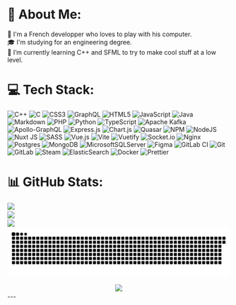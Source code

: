 # 💫 About Me:
🥖 I'm a French developper who loves to play with his computer.<br>🎓 I'm studying for an engineering degree.<br>🌱 I’m currently learning C++ and SFML to try to make cool stuff at a low level.


# 💻 Tech Stack:
![C++](https://img.shields.io/badge/c++-%2300599C.svg?style=for-the-badge&logo=c%2B%2B&logoColor=white) ![C](https://img.shields.io/badge/c-%2300599C.svg?style=for-the-badge&logo=c&logoColor=white) ![CSS3](https://img.shields.io/badge/css3-%231572B6.svg?style=for-the-badge&logo=css3&logoColor=white) ![GraphQL](https://img.shields.io/badge/-GraphQL-E10098?style=for-the-badge&logo=graphql&logoColor=white) ![HTML5](https://img.shields.io/badge/html5-%23E34F26.svg?style=for-the-badge&logo=html5&logoColor=white) ![JavaScript](https://img.shields.io/badge/javascript-%23323330.svg?style=for-the-badge&logo=javascript&logoColor=%23F7DF1E) ![Java](https://img.shields.io/badge/java-%23ED8B00.svg?style=for-the-badge&logo=openjdk&logoColor=white) ![Markdown](https://img.shields.io/badge/markdown-%23000000.svg?style=for-the-badge&logo=markdown&logoColor=white) ![PHP](https://img.shields.io/badge/php-%23777BB4.svg?style=for-the-badge&logo=php&logoColor=white) ![Python](https://img.shields.io/badge/python-3670A0?style=for-the-badge&logo=python&logoColor=ffdd54) ![TypeScript](https://img.shields.io/badge/typescript-%23007ACC.svg?style=for-the-badge&logo=typescript&logoColor=white) ![Apache Kafka](https://img.shields.io/badge/Apache%20Kafka-000?style=for-the-badge&logo=apachekafka) ![Apollo-GraphQL](https://img.shields.io/badge/-ApolloGraphQL-311C87?style=for-the-badge&logo=apollo-graphql) ![Express.js](https://img.shields.io/badge/express.js-%23404d59.svg?style=for-the-badge&logo=express&logoColor=%2361DAFB) ![Chart.js](https://img.shields.io/badge/chart.js-F5788D.svg?style=for-the-badge&logo=chart.js&logoColor=white) ![Quasar](https://img.shields.io/badge/Quasar-16B7FB?style=for-the-badge&logo=quasar&logoColor=black) ![NPM](https://img.shields.io/badge/NPM-%23CB3837.svg?style=for-the-badge&logo=npm&logoColor=white) ![NodeJS](https://img.shields.io/badge/node.js-6DA55F?style=for-the-badge&logo=node.js&logoColor=white) ![Nuxt JS](https://img.shields.io/badge/Nuxt-002E3B?style=for-the-badge&logo=nuxt.js&logoColor=#00DC82) ![SASS](https://img.shields.io/badge/SASS-hotpink.svg?style=for-the-badge&logo=SASS&logoColor=white) ![Vue.js](https://img.shields.io/badge/vue.js-%2335495e.svg?style=for-the-badge&logo=vuedotjs&logoColor=%234FC08D) ![Vite](https://img.shields.io/badge/vite-%23646CFF.svg?style=for-the-badge&logo=vite&logoColor=white) ![Vuetify](https://img.shields.io/badge/Vuetify-1867C0?style=for-the-badge&logo=vuetify&logoColor=AEDDFF) ![Socket.io](https://img.shields.io/badge/Socket.io-black?style=for-the-badge&logo=socket.io&badgeColor=010101) ![Nginx](https://img.shields.io/badge/nginx-%23009639.svg?style=for-the-badge&logo=nginx&logoColor=white) ![Postgres](https://img.shields.io/badge/postgres-%23316192.svg?style=for-the-badge&logo=postgresql&logoColor=white) ![MongoDB](https://img.shields.io/badge/MongoDB-%234ea94b.svg?style=for-the-badge&logo=mongodb&logoColor=white) ![MicrosoftSQLServer](https://img.shields.io/badge/Microsoft%20SQL%20Server-CC2927?style=for-the-badge&logo=microsoft%20sql%20server&logoColor=white) ![Figma](https://img.shields.io/badge/figma-%23F24E1E.svg?style=for-the-badge&logo=figma&logoColor=white) ![GitLab CI](https://img.shields.io/badge/gitlab%20CI-%23181717.svg?style=for-the-badge&logo=gitlab&logoColor=white) ![Git](https://img.shields.io/badge/git-%23F05033.svg?style=for-the-badge&logo=git&logoColor=white) ![GitLab](https://img.shields.io/badge/gitlab-%23181717.svg?style=for-the-badge&logo=gitlab&logoColor=white) ![Steam](https://img.shields.io/badge/steam-%23000000.svg?style=for-the-badge&logo=steam&logoColor=white) ![ElasticSearch](https://img.shields.io/badge/-ElasticSearch-005571?style=for-the-badge&logo=elasticsearch) ![Docker](https://img.shields.io/badge/docker-%230db7ed.svg?style=for-the-badge&logo=docker&logoColor=white) ![Prettier](https://img.shields.io/badge/prettier-%23F7B93E.svg?style=for-the-badge&logo=prettier&logoColor=black)
# 📊 GitHub Stats:
![](https://github-readme-stats.vercel.app/api?username=BlasterWhite&theme=dark&hide_border=true&include_all_commits=true&count_private=true)<br/>
![](https://github-readme-streak-stats.herokuapp.com/?user=BlasterWhite&theme=dark&hide_border=true)<br/>
![](https://github-readme-stats.vercel.app/api/top-langs/?username=BlasterWhite&theme=dark&hide_border=true&include_all_commits=true&count_private=true&layout=compact)
<img src="https://raw.githubusercontent.com/BlasterWhite/blasterwhite/output/snake.svg" alt="Snake animation" />
<div align="center">
  <img src="https://profile-counter.glitch.me/blasterwhite/count.svg?"  />
</div>
---

<!-- Proudly created with GPRM ( https://gprm.itsvg.in ) -->

<!--
<h1 align="center">Welcome To My Profile</h1>

###

<br clear="both">

<h4 align="left"></h4>

###



###

<br clear="both">

<div align="center">
  <a href="https://www.linkedin.com/in/mateo-guezennec/" target="_blank">
    <img src="https://raw.githubusercontent.com/maurodesouza/profile-readme-generator/master/src/assets/icons/social/linkedin/default.svg" width="52" height="40" alt="linkedin logo"  />
  </a>
  <a href="https://twitter.com/_BlasterWhite_" target="_blank">
    <img src="https://raw.githubusercontent.com/maurodesouza/profile-readme-generator/master/src/assets/icons/social/twitter/default.svg" width="52" height="40" alt="twitter logo"  />
  </a>
  <a href="https://discord.gg/8mjs2rH" target="_blank">
    <img src="https://raw.githubusercontent.com/maurodesouza/profile-readme-generator/master/src/assets/icons/social/discord/default.svg" width="52" height="40" alt="discord logo"  />
  </a>
  <a href="mat.guezen@gmail.com" target="_blank">
    <img src="https://raw.githubusercontent.com/maurodesouza/profile-readme-generator/master/src/assets/icons/social/gmail/default.svg" width="52" height="40" alt="gmail logo"  />
  </a>
</div>

###


###

<div align="center">
  <img src="https://github-readme-stats-sigma-five.vercel.app/api?hide_title=false&hide_rank=false&show_icons=true&include_all_commits=true&count_private=true&disable_animations=false&theme=tokyonight&locale=en&hide_border=true&username=blasterwhite" height="150" alt="stats graph"  />
  <img src="https://github-readme-stats-sigma-five.vercel.app/api/top-langs?locale=en&hide_title=false&layout=compact&card_width=320&langs_count=6&theme=tokyonight&hide_border=true&username=blasterwhite" height="150" alt="languages graph"  />
</div>

###

<p align="left">My favourites :</p>

###

<div align="center">
  <img src="https://cdn.jsdelivr.net/gh/devicons/devicon/icons/vuejs/vuejs-original.svg" height="48" width="72" alt="vuejs logo"  />
  <img src="https://cdn.jsdelivr.net/gh/devicons/devicon/icons/javascript/javascript-original.svg" height="48" width="72" alt="javascript logo"  />
  <img src="https://cdn.jsdelivr.net/gh/devicons/devicon/icons/typescript/typescript-original.svg" height="48" width="72" alt="typescript logo"  />
  <img src="https://cdn.jsdelivr.net/gh/devicons/devicon/icons/css3/css3-original.svg" height="48" width="72" alt="css3 logo"  />
  <img src="https://cdn.jsdelivr.net/gh/devicons/devicon/icons/html5/html5-original.svg" height="48" width="72" alt="html5 logo"  />
  <img src="https://cdn.jsdelivr.net/gh/devicons/devicon/icons/graphql/graphql-plain.svg" height="48" width="72" alt="graphql logo"  />
  <img src="https://cdn.jsdelivr.net/gh/devicons/devicon/icons/express/express-original.svg" height="48" width="72" alt="express logo"  />
  <img src="https://cdn.jsdelivr.net/gh/devicons/devicon/icons/java/java-original.svg" height="48" width="72" alt="java logo"  />
  <img src="https://cdn.jsdelivr.net/gh/devicons/devicon/icons/c/c-original.svg" height="48" width="72" alt="c logo"  />
  <img src="https://cdn.jsdelivr.net/gh/devicons/devicon/icons/figma/figma-original.svg" height="48" width="72" alt="figma logo"  />
  <img src="https://cdn.jsdelivr.net/gh/devicons/devicon/icons/docker/docker-original.svg" height="48" width="72" alt="docker logo"  />
  <img src="https://cdn.jsdelivr.net/gh/devicons/devicon/icons/linux/linux-original.svg" height="48" width="72" alt="linux logo"  />
</div>

###

<p align="left">Already work with :</p>

###

<div align="center">
  <img src="https://cdn.jsdelivr.net/gh/devicons/devicon/icons/javascript/javascript-original.svg" height="24" width="42" alt="javascript logo"  />
  <img src="https://cdn.jsdelivr.net/gh/devicons/devicon/icons/typescript/typescript-original.svg" height="24" width="42" alt="typescript logo"  />
  <img src="https://cdn.jsdelivr.net/gh/devicons/devicon/icons/arduino/arduino-original-wordmark.svg" height="24" width="42" alt="arduino logo"  />
  <img src="https://cdn.jsdelivr.net/gh/devicons/devicon/icons/bash/bash-original.svg" height="24" width="42" alt="bash logo"  />
  <img src="https://cdn.jsdelivr.net/gh/devicons/devicon/icons/bootstrap/bootstrap-original.svg" height="24" width="42" alt="bootstrap logo"  />
  <img src="https://cdn.jsdelivr.net/gh/devicons/devicon/icons/c/c-original.svg" height="24" width="42" alt="c logo"  />
  <img src="https://cdn.jsdelivr.net/gh/devicons/devicon/icons/css3/css3-plain.svg" height="24" width="42" alt="css3 logo"  />
  <img src="https://cdn.jsdelivr.net/gh/devicons/devicon/icons/debian/debian-original.svg" height="24" width="42" alt="debian logo"  />
  <img src="https://cdn.jsdelivr.net/gh/devicons/devicon/icons/docker/docker-original.svg" height="24" width="42" alt="docker logo"  />
  <img src="https://cdn.jsdelivr.net/gh/devicons/devicon/icons/express/express-original-wordmark.svg" height="24" width="42" alt="express logo"  />
  <img src="https://cdn.jsdelivr.net/gh/devicons/devicon/icons/figma/figma-original.svg" height="24" width="42" alt="figma logo"  />
  <img src="https://cdn.jsdelivr.net/gh/devicons/devicon/icons/git/git-original.svg" height="24" width="42" alt="git logo"  />
  <img src="https://cdn.jsdelivr.net/gh/devicons/devicon/icons/github/github-original.svg" height="24" width="42" alt="github logo"  />
  <img src="https://cdn.jsdelivr.net/gh/devicons/devicon/icons/graphql/graphql-plain.svg" height="24" width="42" alt="graphql logo"  />
  <img src="https://cdn.jsdelivr.net/gh/devicons/devicon/icons/html5/html5-plain.svg" height="24" width="42" alt="html5 logo"  />
  <img src="https://cdn.jsdelivr.net/gh/devicons/devicon/icons/java/java-original.svg" height="24" width="42" alt="java logo"  />
  <img src="https://cdn.jsdelivr.net/gh/devicons/devicon/icons/jira/jira-original.svg" height="24" width="42" alt="jira logo"  />
  <img src="https://cdn.jsdelivr.net/gh/devicons/devicon/icons/linux/linux-original.svg" height="24" width="42" alt="linux logo"  />
  <img src="https://cdn.jsdelivr.net/gh/devicons/devicon/icons/mocha/mocha-plain.svg" height="24" width="42" alt="mocha logo"  />
  <img src="https://cdn.jsdelivr.net/gh/devicons/devicon/icons/mongodb/mongodb-original.svg" height="24" width="42" alt="mongodb logo"  />
  <img src="https://cdn.jsdelivr.net/gh/devicons/devicon/icons/mysql/mysql-original-wordmark.svg" height="24" width="42" alt="mysql logo"  />
  <img src="https://cdn.jsdelivr.net/gh/devicons/devicon/icons/nodejs/nodejs-original-wordmark.svg" height="24" width="42" alt="nodejs logo"  />
  <img src="https://cdn.jsdelivr.net/gh/devicons/devicon/icons/photoshop/photoshop-line.svg" height="24" width="42" alt="photoshop logo"  />
  <img src="https://cdn.jsdelivr.net/gh/devicons/devicon/icons/php/php-original.svg" height="24" width="42" alt="php logo"  />
  <img src="https://cdn.jsdelivr.net/gh/devicons/devicon/icons/postgresql/postgresql-original.svg" height="24" width="42" alt="postgresql logo"  />
  <img src="https://cdn.jsdelivr.net/gh/devicons/devicon/icons/python/python-original.svg" height="24" width="42" alt="python logo"  />
  <img src="https://cdn.jsdelivr.net/gh/devicons/devicon/icons/ubuntu/ubuntu-plain.svg" height="24" width="42" alt="ubuntu logo"  />
  <img src="https://cdn.jsdelivr.net/gh/devicons/devicon/icons/vuejs/vuejs-original.svg" height="24" width="42" alt="vuejs logo"  />
  <img src="https://cdn.jsdelivr.net/gh/devicons/devicon/icons/windows8/windows8-original.svg" height="24" width="42" alt="windows8 logo"  />
</div>

###

<h1 align="center">Matéo Guézennec</h1>
<h2 align="center">Developer from France 🇫🇷🥖</h2>

<br />
<p align="center"> <img src="https://komarev.com/ghpvc/?username=blasterwhite&label=Profile%20views&color=bd9906&style=flat" alt="blasterwhite" /> </p>

<p align="center">
    <a href="https://github.com/ryo-ma/github-profile-trophy"><img src="https://github-profile-trophy.vercel.app/?username=blasterwhite" alt="blasterwhite" /></a>
 </p>

<h3 align="center">Connect with me:</h3>
<p align="center">

<a href="https://twitter.com/_blasterwhite-" target="blank"><img align="center" src="https://raw.githubusercontent.com/rahuldkjain/github-profile-readme-generator/master/src/images/icons/Social/twitter.svg" alt="_blasterwhite-" height="30" width="40" /></a>

<a href="https://discord.gg/8mjs2rH" target="blank"><img align="center" src="https://raw.githubusercontent.com/rahuldkjain/github-profile-readme-generator/master/src/images/icons/Social/discord.svg" alt="8mjs2rH" height="30" width="40" /></a>

</p>
<style>
  #workWithIt a {
    margin: 0 10px;
  }
  #workWithIt a {
    margin: 5px 10px;
    background-color: white;
    border-radius: 5px;
    padding: 5px;
    box-shadow: 0 0 5px 0 rgba(0, 0, 0, 0.2);
    height: 40px;
    font-size: 1.2rem;
    display: flex;
    align-items: center;
    justify-content: start;
    text-decoration: none;
    color: black;
    font-weight: bold;
    transition: all 0.2s ease-in-out;
  }
  #workWithIt a img {
    margin: 0 10px;
  }
#workWithIt a:hover {
    padding: 5px 10px;
}
em {
    color: #FFF5;
    font-weight: 100;
}
</style>

<p align="center">

 </p>

<p><img align="left" src="https://github-readme-stats.vercel.app/api/top-langs?username=blasterwhite&show_icons=true&theme=tokyonight&hide_border=true&locale=en&layout=compact" alt="blasterwhite" /></p>

<p>&nbsp;<img align="center" src="https://github-readme-stats.vercel.app/api?username=blasterwhite&show_icons=true&theme=tokyonight&hide_border=true&locale=en" alt="blasterwhite" /></p>

<details>
  <summary><b>👷‍♀️ Already Work With <em>click me</em></b></summary>
  <br/>
  <div style="display: flex; flex-direction: column;" id="workWithIt">

<a href="https://www.arduino.cc/" target="_blank" rel="noreferrer"> <img src="https://cdn.worldvectorlogo.com/logos/arduino-1.svg" alt="arduino" width="40" height="40"/> Arduino </a>

<a href="https://www.gnu.org/software/bash/" target="_blank" rel="noreferrer"> <img src="https://www.vectorlogo.zone/logos/gnu_bash/gnu_bash-icon.svg" alt="bash" width="40" height="40"/> Bash</a>

<a href="https://www.blender.org/" target="_blank" rel="noreferrer"> <img src="https://download.blender.org/branding/community/blender_community_badge_white.svg" alt="blender" width="40" height="40"/> Blender</a>

<a href="https://getbootstrap.com" target="_blank" rel="noreferrer"> <img src="https://raw.githubusercontent.com/devicons/devicon/master/icons/bootstrap/bootstrap-plain-wordmark.svg" alt="bootstrap" width="40" height="40"/>Boostrap </a>

<a href="https://www.cprogramming.com/" target="_blank" rel="noreferrer"> <img src="https://raw.githubusercontent.com/devicons/devicon/master/icons/c/c-original.svg" alt="c" width="40" height="40"/>C </a>

<a href="https://www.w3schools.com/css/" target="_blank" rel="noreferrer"> <img src="https://raw.githubusercontent.com/devicons/devicon/master/icons/css3/css3-original-wordmark.svg" alt="css3" width="40" height="40"/>CSS </a>

<a href="https://www.docker.com/" target="_blank" rel="noreferrer"> <img src="https://raw.githubusercontent.com/devicons/devicon/master/icons/docker/docker-original-wordmark.svg" alt="docker" width="40" height="40"/>Docker </a>

<a href="https://www.elastic.co" target="_blank" rel="noreferrer"> <img src="https://www.vectorlogo.zone/logos/elastic/elastic-icon.svg" alt="elasticsearch" width="40" height="40"/>ElasticSearch </a>

<a href="https://expressjs.com" target="_blank" rel="noreferrer"> <img src="https://raw.githubusercontent.com/devicons/devicon/master/icons/express/express-original-wordmark.svg" alt="express" width="40" height="40"/>Express </a>

<a href="https://www.figma.com/" target="_blank" rel="noreferrer"> <img src="https://www.vectorlogo.zone/logos/figma/figma-icon.svg" alt="figma" width="40" height="40"/>Figma </a>

<a href="https://git-scm.com/" target="_blank" rel="noreferrer"> <img src="https://www.vectorlogo.zone/logos/git-scm/git-scm-icon.svg" alt="git" width="40" height="40"/>Git </a>

<a href="https://graphql.org" target="_blank" rel="noreferrer"> <img src="https://www.vectorlogo.zone/logos/graphql/graphql-icon.svg" alt="graphql" width="40" height="40"/>GraphQL </a>

<a href="https://www.w3.org/html/" target="_blank" rel="noreferrer"> <img src="https://raw.githubusercontent.com/devicons/devicon/master/icons/html5/html5-original-wordmark.svg" alt="html5" width="40" height="40"/>HTML </a>

<a href="https://www.java.com" target="_blank" rel="noreferrer"> <img src="https://raw.githubusercontent.com/devicons/devicon/master/icons/java/java-original.svg" alt="java" width="40" height="40"/>Java </a>

<a href="https://developer.mozilla.org/en-US/docs/Web/JavaScript" target="_blank" rel="noreferrer"> <img src="https://raw.githubusercontent.com/devicons/devicon/master/icons/javascript/javascript-original.svg" alt="javascript" width="40" height="40"/>JavaScript </a>

<a href="https://www.elastic.co/kibana" target="_blank" rel="noreferrer"> <img src="https://www.vectorlogo.zone/logos/elasticco_kibana/elasticco_kibana-icon.svg" alt="kibana" width="40" height="40"/>Kibana </a>

<a href="https://www.linux.org/" target="_blank" rel="noreferrer"> <img src="https://raw.githubusercontent.com/devicons/devicon/master/icons/linux/linux-original.svg" alt="linux" width="40" height="40"/>Linux </a>

<a href="https://mochajs.org" target="_blank" rel="noreferrer"> <img src="https://www.vectorlogo.zone/logos/mochajs/mochajs-icon.svg" alt="mocha" width="40" height="40"/>Mocha </a>

<a href="https://www.mongodb.com/" target="_blank" rel="noreferrer"> <img src="https://raw.githubusercontent.com/devicons/devicon/master/icons/mongodb/mongodb-original-wordmark.svg" alt="mongodb" width="40" height="40"/>MangoDB </a>

<a href="https://www.microsoft.com/en-us/sql-server" target="_blank" rel="noreferrer"> <img src="https://www.svgrepo.com/show/303229/microsoft-sql-server-logo.svg" alt="mssql" width="40" height="40"/>Microsoft SQL </a>

<a href="https://www.mysql.com/" target="_blank" rel="noreferrer"> <img src="https://raw.githubusercontent.com/devicons/devicon/master/icons/mysql/mysql-original-wordmark.svg" alt="mysql" width="40" height="40"/>MySQL </a>

<a href="https://nodejs.org" target="_blank" rel="noreferrer"> <img src="https://raw.githubusercontent.com/devicons/devicon/master/icons/nodejs/nodejs-original-wordmark.svg" alt="nodejs" width="40" height="40"/>NodeJS </a>

<a href="https://www.photoshop.com/en" target="_blank" rel="noreferrer"> <img src="https://raw.githubusercontent.com/devicons/devicon/master/icons/photoshop/photoshop-line.svg" alt="photoshop" width="40" height="40"/>Photoshop </a>

<a href="https://www.php.net" target="_blank" rel="noreferrer"> <img src="https://raw.githubusercontent.com/devicons/devicon/master/icons/php/php-original.svg" alt="php" width="40" height="40"/>PHP </a>

<a href="https://www.postgresql.org" target="_blank" rel="noreferrer"> <img src="https://raw.githubusercontent.com/devicons/devicon/master/icons/postgresql/postgresql-original-wordmark.svg" alt="postgresql" width="40" height="40"/>PostgreSQL </a>

<a href="https://postman.com" target="_blank" rel="noreferrer"> <img src="https://www.vectorlogo.zone/logos/getpostman/getpostman-icon.svg" alt="postman" width="40" height="40"/>Postman </a>

<a href="https://pugjs.org" target="_blank" rel="noreferrer"> <img src="https://cdn.worldvectorlogo.com/logos/pug.svg" alt="pug" width="40" height="40"/>Pug </a>

<a href="https://www.python.org" target="_blank" rel="noreferrer"> <img src="https://raw.githubusercontent.com/devicons/devicon/master/icons/python/python-original.svg" alt="python" width="40" height="40"/>Python </a>

<a href="https://quasar.dev/" target="_blank" rel="noreferrer"> <img src="https://cdn.quasar.dev/logo/svg/quasar-logo.svg" alt="quasar" width="40" height="40"/>Quasar </a>

<a href="https://sass-lang.com" target="_blank" rel="noreferrer"> <img src="https://raw.githubusercontent.com/devicons/devicon/master/icons/sass/sass-original.svg" alt="sass" width="40" height="40"/>Sass </a>

<a href="https://www.typescriptlang.org/" target="_blank" rel="noreferrer"> <img src="https://raw.githubusercontent.com/devicons/devicon/master/icons/typescript/typescript-original.svg" alt="typescript" width="40" height="40"/>TypeScript </a>

<a href="https://vuejs.org/" target="_blank" rel="noreferrer"> <img src="https://raw.githubusercontent.com/devicons/devicon/master/icons/vuejs/vuejs-original-wordmark.svg" alt="vuejs" width="40" height="40"/>Vue </a>

<a href="https://vuetifyjs.com/en/" target="_blank" rel="noreferrer"> <img src="https://bestofjs.org/logos/vuetify.svg" alt="vuetify" width="40" height="40"/>Vuetify </a>

</div>
</details>

-->
